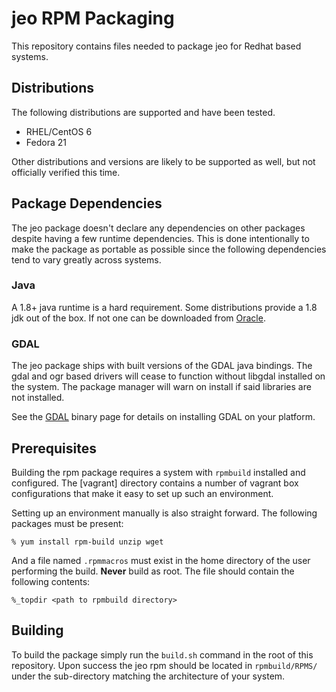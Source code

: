 # jeo RPM Packaging

This repository contains files needed to package jeo for Redhat based systems.

## Distributions

The following distributions are supported and have been tested.

- RHEL/CentOS 6
- Fedora 21


Other distributions and versions are likely to be supported as well, but not
officially verified this time.

## Package Dependencies

The jeo package doesn't declare any dependencies on other packages despite 
having a few runtime dependencies. This is done intentionally to make the 
package as portable as possible since the following dependencies tend to vary
greatly across systems. 

### Java

A 1.8+ java runtime is a hard requirement. Some distributions provide a 1.8 jdk 
out of the box. If not one can be downloaded from 
[Oracle](http://www.oracle.com/technetwork/java/javase/downloads/index.html).

### GDAL

The jeo package ships with built versions of the GDAL java bindings. The gdal 
and ogr based drivers will cease to function without libgdal installed on the 
system. The package manager will warn on install if said libraries are not 
installed. 

See the [GDAL](http://trac.osgeo.org/gdal/wiki/DownloadingGdalBinaries) binary
page for details on installing GDAL on your platform. 

## Prerequisites

Building the rpm package requires a system with `rpmbuild` installed and 
configured. The [vagrant] directory contains a number of vagrant box 
configurations that make it easy to set up such an environment.

Setting up an environment manually is also straight forward. The following 
packages must be present:

    % yum install rpm-build unzip wget

And a file named `.rpmmacros` must exist in the home directory of the user
performing the build. **Never** build as root. The file should contain the
following contents: 

    %_topdir <path to rpmbuild directory>

## Building

To build the package simply run the `build.sh` command in the root of this 
repository. Upon success the jeo rpm should be located in `rpmbuild/RPMS/` 
under the sub-directory matching the architecture of your system. 


